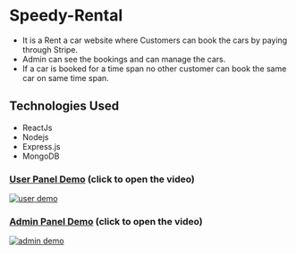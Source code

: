 # Speedy-Rental
- It is a Rent a car website where Customers can book the cars by paying through Stripe. 
- Admin can see the bookings and can manage the cars. 
- If a car is booked for a time span no other customer can book the same car on same time span.

## Technologies Used

- ReactJs
- Nodejs
- Express.js
- MongoDB

### [User Panel Demo](https://www.youtube.com/watch?v=l4MMxoHn__8) (click to open the video)
[![user demo](https://img.youtube.com/vi/l4MMxoHn__8/sddefault.jpg)](https://www.youtube.com/watch?v=l4MMxoHn__8)


### [Admin Panel Demo](https://www.youtube.com/watch?v=2JC6r0FfGdo) (click to open the video)
[![admin demo](https://img.youtube.com/vi/2JC6r0FfGdo/sddefault.jpg)](https://www.youtube.com/watch?v=2JC6r0FfGdo)



